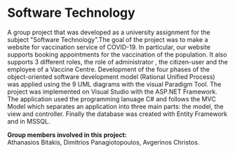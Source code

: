 # Software Technology
A group project that was developed as a university assignment for the subject "Software Technology".The goal of the project was to make a website for vaccination service of COVID-19. In particular, our website supports booking appointments for the vaccination of the population. It also supports 3 different roles, the role of administrator , the citizen-user and the employee of a Vaccine Centre. Development of the four phases of the object-oriented software development model (Rational Unified Process) was applied using the 9 UML diagrams with the visual Paradigm Tool. The project was implemented on Visual Studio with the ASP.NET Framework. The application used the programming lanuage C# and follows the MVC Model which separates an application into three main parts: the model, the view and controller.  Finally the database was created with Entity Framework and in MSSQL.

**Group members involved in this project:**<br>
Athanasios Bitakis, Dimitrios Panagiotopoulos, Avgerinos Christos.
